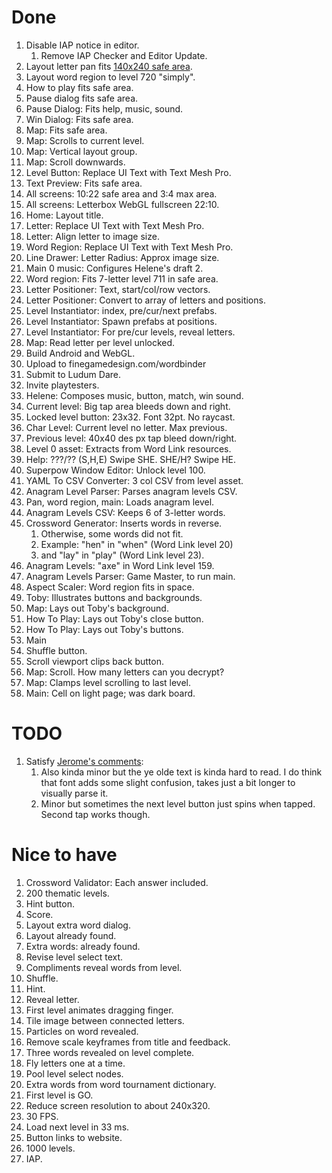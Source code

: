 # Done

1. Disable IAP notice in editor.
    1. Remove IAP Checker and Editor Update.
1. Layout letter pan fits [140x240 safe area](art.md).
1. Layout word region to level 720 "simply".
1. How to play fits safe area.
1. Pause dialog fits safe area.
1. Pause Dialog: Fits help, music, sound.
1. Win Dialog: Fits safe area.
1. Map: Fits safe area.
1. Map: Scrolls to current level.
1. Map: Vertical layout group.
1. Map: Scroll downwards.
1. Level Button: Replace UI Text with Text Mesh Pro.
1. Text Preview: Fits safe area.
1. All screens: 10:22 safe area and 3:4 max area.
1. All screens: Letterbox WebGL fullscreen 22:10.
1. Home: Layout title.
1. Letter: Replace UI Text with Text Mesh Pro.
1. Letter: Align letter to image size.
1. Word Region: Replace UI Text with Text Mesh Pro.
1. Line Drawer: Letter Radius: Approx image size.
1. Main 0 music: Configures Helene's draft 2.
1. Word region: Fits 7-letter level 711 in safe area.
1. Letter Positioner: Text, start/col/row vectors.
1. Letter Positioner: Convert to array of letters and positions.
1. Level Instantiator: index, pre/cur/next prefabs.
1. Level Instantiator: Spawn prefabs at positions.
1. Level Instantiator: For pre/cur levels, reveal letters.
1. Map: Read letter per level unlocked.
1. Build Android and WebGL.
1. Upload to finegamedesign.com/wordbinder
1. Submit to Ludum Dare.
1. Invite playtesters.
1. Helene: Composes music, button, match, win sound.
1. Current level: Big tap area bleeds down and right.
1. Locked level button: 23x32. Font 32pt. No raycast.
1. Char Level: Current level no letter. Max previous.
1. Previous level: 40x40 des px tap bleed down/right.
1. Level 0 asset: Extracts from Word Link resources.
1. Help: ???/?? (S,H,E) Swipe SHE. SHE/H? Swipe HE.
1. Superpow Window Editor: Unlock level 100.
1. YAML To CSV Converter: 3 col CSV from level asset.
1. Anagram Level Parser: Parses anagram levels CSV.
1. Pan, word region, main: Loads anagram level.
1. Anagram Levels CSV: Keeps 6 of 3-letter words.
1. Crossword Generator: Inserts words in reverse.
    1. Otherwise, some words did not fit.
    1. Example: "hen" in "when" (Word Link level 20)
    1. and "lay" in "play" (Word Link level 23).
1. Anagram Levels: "axe" in Word Link level 159.
1. Anagram Levels Parser: Game Master, to run main.
1. Aspect Scaler: Word region fits in space.
1. Toby: Illustrates buttons and backgrounds.
1. Map: Lays out Toby's background.
1. How To Play: Lays out Toby's close button.
1. How To Play: Lays out Toby's buttons.
1. Main
1. Shuffle button.
1. Scroll viewport clips back button.
1. Map: Scroll. How many letters can you decrypt?
1. Map: Clamps level scrolling to last level.
1. Main: Cell on light page; was dark board.

# TODO

1. Satisfy [Jerome's comments](playtest.md#jerome-byrne):
    1. Also kinda minor but the ye olde text is kinda hard to read.  I do think that font adds some slight confusion, takes just a bit longer to visually parse it.
    1. Minor but sometimes the next level button just spins when tapped. Second tap works though.

# Nice to have

1. Crossword Validator: Each answer included.
1. 200 thematic levels.
1. Hint button.
1. Score.
1. Layout extra word dialog.
1. Layout already found.
1. Extra words: already found.
1. Revise level select text.
1. Compliments reveal words from level.
1. Shuffle.
1. Hint.
1. Reveal letter.
1. First level animates dragging finger.
1. Tile image between connected letters.
1. Particles on word revealed.
1. Remove scale keyframes from title and feedback.
1. Three words revealed on level complete.
1. Fly letters one at a time.
1. Pool level select nodes.
1. Extra words from word tournament dictionary.
1. First level is GO.
1. Reduce screen resolution to about 240x320.
1. 30 FPS.
1. Load next level in 33 ms.
1. Button links to website.
1. 1000 levels.
1. IAP.
